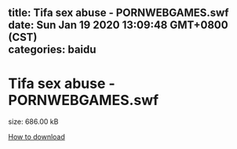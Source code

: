 
title: Tifa sex abuse - PORNWEBGAMES.swf
date: Sun Jan 19 2020 13:09:48 GMT+0800 (CST)    
categories: baidu
---

# Tifa sex abuse - PORNWEBGAMES.swf
size: 686.00 kB
 
 

[How to download](https://bpcam.bemobtrk.com/go/2ceec3aa-1ca2-46d6-b9ff-aaa5c184517c?jno=357)